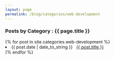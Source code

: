 ```yaml
---
layout: page
permalink: /blog/categories/web-development
---
```

 
<h3> Posts by Category : {{ page.title }} </h3>

<div class="card">
{% for post in site.categories.web-development %}
 <li class="category-posts"><span>{{ post.date | date_to_string }}</span> &nbsp; <a href="{{ post.url }}">{{ post.title }}</a></li>
{% endfor %}
</div>
